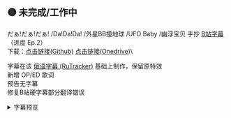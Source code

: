 
## 🟡 未完成/工作中
だぁ!だぁ!だぁ! /Da!Da!Da! /外星BB撞地球 /UFO Baby /幽浮宝贝 手抄 [B站字幕](https://www.bilibili.com/bangumi/media/md5407) （进度 Ep.2）\
下载：[点击链接(Github)](https://github.com/dibin666/Subs/tree/main/%E3%81%A0%E3%81%81!%E3%81%A0%E3%81%81!%E3%81%A0%E3%81%81!%20) [点击链接(Onedrive)](https://1drv.ms/f/c/03514AE1D78FEACF/AnAR9vxlNWpHirnn_b0gYm0?e=6yXMCb)\


字幕在该 [俄语字幕 (RuTracker)](https://rutracker.org/forum/viewtopic.php?t=4141188) 基础上制作，保留原特效\
新增 OP/ED 歌词\
预告无字幕\
修复B站硬字幕部分翻译错误
<details>
<summary>字幕预览</summary>

OP
![OP](https://img100.pixhost.to/images/658/539905348_snipaste_2024-12-07_16-44-47.png)
正文
![正文](https://img100.pixhost.to/images/658/539905545_snipaste_2024-12-07_16-45-00.png)
ED
![ED](https://img100.pixhost.to/images/658/539905728_snipaste_2024-12-07_16-45-50.png)
</details>
